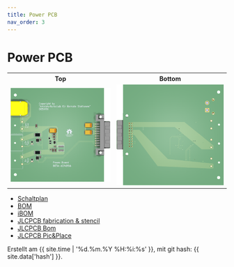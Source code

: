 ```yaml
---
title: Power PCB
nav_order: 3
---
```


# Power PCB

<table>
  <tr><th>Top</th><th>Bottom</th></tr>
  <tr>
    <td><img src="pcb/power/power-3D_top.png?dummy={{ site.data['hash'] }}" alt="top" /></td>
    <td><img src="pcb/power/power-3D_bottom.png?dummy={{ site.data['hash'] }}" alt="bottom" /></td>
  </tr>
</table>

- [Schaltplan](pcb/power/power-schematic.pdf)
- [BOM](pcb/power/power-bom.html)
- [iBOM](pcb/power/power-ibom.html)
- [JLCPCB fabrication & stencil](pcb/power/JLCPCB/power-_JLCPCB_compress.zip)
- [JLCPCB Bom](pcb/power/JLCPCB/power_bom_jlc.csv)
- [JLCPCB Pic&Place](pcb/power/JLCPCB/power_cpl_jlc.csv)

Erstellt am {{ site.time | '%d.%m.%Y %H:%i:%s' }}, mit git hash: {{ site.data['hash'] }}.
